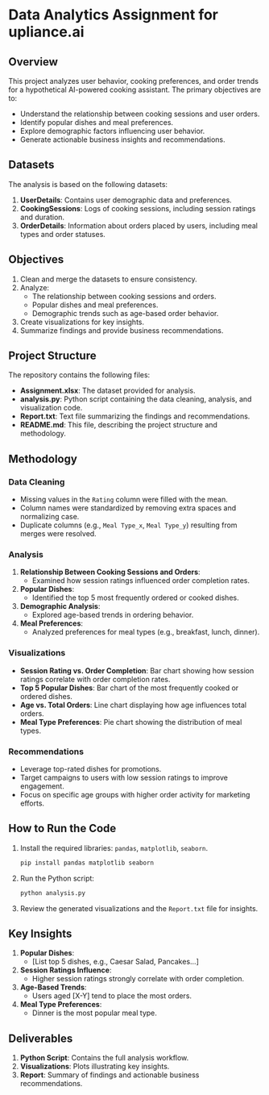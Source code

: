 # Data Analytics Assignment for upliance.ai

## Overview
This project analyzes user behavior, cooking preferences, and order trends for a hypothetical AI-powered cooking assistant. The primary objectives are to:
- Understand the relationship between cooking sessions and user orders.
- Identify popular dishes and meal preferences.
- Explore demographic factors influencing user behavior.
- Generate actionable business insights and recommendations.

## Datasets
The analysis is based on the following datasets:
1. **UserDetails**: Contains user demographic data and preferences.
2. **CookingSessions**: Logs of cooking sessions, including session ratings and duration.
3. **OrderDetails**: Information about orders placed by users, including meal types and order statuses.

## Objectives
1. Clean and merge the datasets to ensure consistency.
2. Analyze:
   - The relationship between cooking sessions and orders.
   - Popular dishes and meal preferences.
   - Demographic trends such as age-based order behavior.
3. Create visualizations for key insights.
4. Summarize findings and provide business recommendations.

## Project Structure
The repository contains the following files:
- **Assignment.xlsx**: The dataset provided for analysis.
- **analysis.py**: Python script containing the data cleaning, analysis, and visualization code.
- **Report.txt**: Text file summarizing the findings and recommendations.
- **README.md**: This file, describing the project structure and methodology.

## Methodology
### Data Cleaning
- Missing values in the `Rating` column were filled with the mean.
- Column names were standardized by removing extra spaces and normalizing case.
- Duplicate columns (e.g., `Meal Type_x`, `Meal Type_y`) resulting from merges were resolved.

### Analysis
1. **Relationship Between Cooking Sessions and Orders**:
   - Examined how session ratings influenced order completion rates.
2. **Popular Dishes**:
   - Identified the top 5 most frequently ordered or cooked dishes.
3. **Demographic Analysis**:
   - Explored age-based trends in ordering behavior.
4. **Meal Preferences**:
   - Analyzed preferences for meal types (e.g., breakfast, lunch, dinner).

### Visualizations
- **Session Rating vs. Order Completion**: Bar chart showing how session ratings correlate with order completion rates.
- **Top 5 Popular Dishes**: Bar chart of the most frequently cooked or ordered dishes.
- **Age vs. Total Orders**: Line chart displaying how age influences total orders.
- **Meal Type Preferences**: Pie chart showing the distribution of meal types.

### Recommendations
- Leverage top-rated dishes for promotions.
- Target campaigns to users with low session ratings to improve engagement.
- Focus on specific age groups with higher order activity for marketing efforts.

## How to Run the Code
1. Install the required libraries: `pandas`, `matplotlib`, `seaborn`.
   ```bash
   pip install pandas matplotlib seaborn
   ```
2. Run the Python script:
   ```bash
   python analysis.py
   ```
3. Review the generated visualizations and the `Report.txt` file for insights.

## Key Insights
1. **Popular Dishes**:
   - [List top 5 dishes, e.g., Caesar Salad, Pancakes...]
2. **Session Ratings Influence**:
   - Higher session ratings strongly correlate with order completion.
3. **Age-Based Trends**:
   - Users aged [X-Y] tend to place the most orders.
4. **Meal Type Preferences**:
   - Dinner is the most popular meal type.

## Deliverables
1. **Python Script**: Contains the full analysis workflow.
2. **Visualizations**: Plots illustrating key insights.
3. **Report**: Summary of findings and actionable business recommendations.
